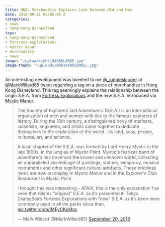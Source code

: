 ```yaml
---
title: HKDL Merchandise Explains Link Between Old and New
date: 2018-09-21 09:06:00 Z
categories:
- news
- hong-kong-disneyland
tags:
- hong-kong-disneyland
- fortress-explorations
- mystic-manor
- merchandise
- news
image: "/uploads/mhk194885LARGE.jpg"
image-thumb: "/uploads/mhk194885SMALL.jpg"
---
```


An interesting development was tweeted to me [@_jungleskipper](https://twitter.com/_jungleskipper) of [@MarkWillard85](https://twitter.com/MarkWillard85) tweet regarding a tag on a piece of merchandise in Hong Kong Disneyland. This tag seemingly explains the relationship between the origin S.E.A. from [Fortress Explorations](/history/fortress-explorations) and the new S.E.A. introduced via [Mystic Manor](/history/mystic-manor-and-sea).

> The Society of Explorers and Adventurers (S.E.A.) is an international organization of men and women with ties to the famous explorers of history. During the 16th century, a distinguished body of mariners, scientists, engineers, and artists came together to dedicate themselves to the exploration of the world - its land, seas, people, cultures, art, and science.

> A local chapter of the S.E.A. was formed by Lord Henry Mystic in the late 1800s, in the jungles of Mystic Point. Mystic's fearless band of adventurers has traversed the known and unknown world, collecting an unparalleled assemblage of paintings, statues, weaponry, musical instruments and other significant cultural artefacts. These priceless items are now on display in *Mystic Manor* and in the *Explorer's Club Restaurant* in *Mystic Point*.

<blockquote class="twitter-tweet" data-partner="tweetdeck"><p lang="en" dir="ltr">I thought this was interesting - AFAIK, this is the only explanation I’ve seen that relates “original” S.E.A. as it’s presented in Tokyo DisneySea’s Fortress Explorations with “new” S.E.A. as it’s been more commonly used in all the parks since then. <a href="https://t.co/IMEyCKuMpc">pic.twitter.com/IMEyCKuMpc</a></p>&mdash; Mark Willard (@MarkWillard85) <a href="https://twitter.com/MarkWillard85/status/1042763106152140801?ref_src=twsrc%5Etfw">September 20, 2018</a></blockquote>
<script async src="https://platform.twitter.com/widgets.js" charset="utf-8"></script>

